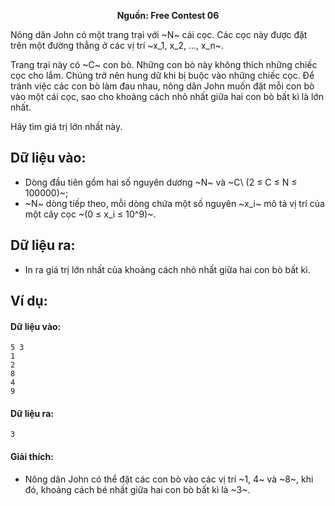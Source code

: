 **<center>Nguồn:  Free Contest 06</center>**

Nông dân John có một trang trại với ~N~ cái cọc. Các cọc này được đặt trên một đường thẳng ở các vị trí ~x_1, x_2, …, x_n~.

Trang trại này có ~C~ con bò. Những con bò này không thích những chiếc cọc cho lắm. Chúng trở nên hung dữ khi bị buộc vào những chiếc cọc. Để tránh việc các con bò làm đau nhau, nông dân John muốn đặt mỗi con bò vào một cái cọc, sao cho khoảng cách nhỏ nhất giữa hai con bò bất kì là lớn nhất. 

Hãy tìm giá trị lớn nhất này.

## Dữ liệu vào:
- Dòng đầu tiên gồm hai số nguyên dương ~N~ và ~C\ (2 ≤ C ≤ N ≤ 100000)~;
- ~N~ dòng tiếp theo, mỗi dòng chứa một số nguyên ~x_i~ mô tả vị trí của một cây cọc ~(0 ≤ x_i ≤ 10^9)~.

## Dữ liệu ra:
- In ra giá trị lớn nhất của khoảng cách nhỏ nhất giữa hai con bò bất kì.

## Ví dụ:
#### Dữ liệu vào:
```
5 3
1
2
8
4
9
```

#### Dữ liệu ra:
```
3
```

#### Giải thích:
- Nông dân John có thể đặt các con bò vào các vị trí ~1, 4~ và ~8~, khi đó, khoảng cách bé nhất giữa hai con bò bất kì là ~3~.